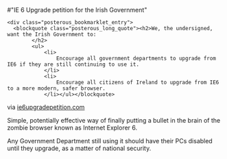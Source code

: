#"IE 6 Upgrade petition for the Irish Government"


    <div class="posterous_bookmarklet_entry">
      <blockquote class="posterous_long_quote"><h2>We, the undersigned, want the Irish Government to:
			</h2>
			<ul>
				<li>
					Encourage all government departments to upgrade from IE6 if they are still continuing to use it.
				</li>
				<li>
					Encourage all citizens of Ireland to upgrade from IE6 to a more modern, safer browser.
				</li></ul></blockquote>

<div class="posterous_quote_citation">via <a href="http://www.ie6upgradepetition.com/thankyou.html">ie6upgradepetition.com</a></div>
    <p>Simple, potentially effective way of finally putting a bullet in the brain of the zombie browser known as Internet Explorer 6. 
</p><p>Any Government Department still using it should have their PCs disabled until they upgrade, as a matter of national security.</p></div>
  